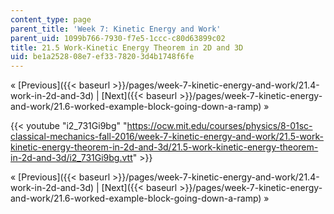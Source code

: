 ```yaml
---
content_type: page
parent_title: 'Week 7: Kinetic Energy and Work'
parent_uid: 1099b766-7930-f7e5-1ccc-c80d63899c02
title: 21.5 Work-Kinetic Energy Theorem in 2D and 3D
uid: be1a2528-08e7-ef33-7820-3d4b1748f6fe
---
```


« [Previous]({{< baseurl >}}/pages/week-7-kinetic-energy-and-work/21.4-work-in-2d-and-3d) | [Next]({{< baseurl >}}/pages/week-7-kinetic-energy-and-work/21.6-worked-example-block-going-down-a-ramp) »

{{< youtube "i2_731Gi9bg" "https://ocw.mit.edu/courses/physics/8-01sc-classical-mechanics-fall-2016/week-7-kinetic-energy-and-work/21.5-work-kinetic-energy-theorem-in-2d-and-3d/21.5-work-kinetic-energy-theorem-in-2d-and-3d/i2_731Gi9bg.vtt" >}}

« [Previous]({{< baseurl >}}/pages/week-7-kinetic-energy-and-work/21.4-work-in-2d-and-3d) | [Next]({{< baseurl >}}/pages/week-7-kinetic-energy-and-work/21.6-worked-example-block-going-down-a-ramp) »